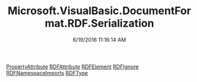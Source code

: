 ﻿---
title: Microsoft.VisualBasic.DocumentFormat.RDF.Serialization
date: 6/19/2016 11:16:14 AM
---

[PropertyAttribute](T-Microsoft.VisualBasic.DocumentFormat.RDF.Serialization.PropertyAttribute.html)
[RDFAttribute](T-Microsoft.VisualBasic.DocumentFormat.RDF.Serialization.RDFAttribute.html)
[RDFElement](T-Microsoft.VisualBasic.DocumentFormat.RDF.Serialization.RDFElement.html)
[RDFIgnore](T-Microsoft.VisualBasic.DocumentFormat.RDF.Serialization.RDFIgnore.html)
[RDFNamespaceImports](T-Microsoft.VisualBasic.DocumentFormat.RDF.Serialization.RDFNamespaceImports.html)
[RDFType](T-Microsoft.VisualBasic.DocumentFormat.RDF.Serialization.RDFType.html)
